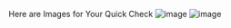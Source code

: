 Here are Images for Your Quick Check 
![image](https://github.com/Masoom4874/ShoeLandingPage/assets/123645143/565a1713-85f1-4fa8-9853-7b6b03073f05)
![image](https://github.com/Masoom4874/ShoeLandingPage/assets/123645143/1f8137e1-9922-4809-af30-909996f43ce6)
